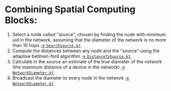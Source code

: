 # Combining Spatial Computing Blocks:

1. Select a node called "source", chosen by finding the node with minimum uid in the network, assuming that the diameter of the network is no more than 10 hops [-> `SearchSource.kt`](SearchSource.kt). 
2. Compute the distances between any node and the "source" using the adaptive bellman-ford algorithm [-> `DistanceToSource.kt`](DistanceToSource.kt).
3. Calculate in the source an estimate of the true diameter of the network (the maximum distance of a device in the network) [-> `NetworkDiameter.kt`](NetworkDiameter.kt).
4. Broadcast the diameter to every node in the network [-> `NetworkDiameter.kt`](NetworkDiameter.kt).

